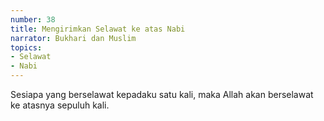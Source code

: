 ```yaml
---
number: 38
title: Mengirimkan Selawat ke atas Nabi
narrator: Bukhari dan Muslim
topics:
- Selawat
- Nabi
---
```


Sesiapa yang berselawat kepadaku satu kali, maka Allah akan berselawat ke atasnya sepuluh kali.
